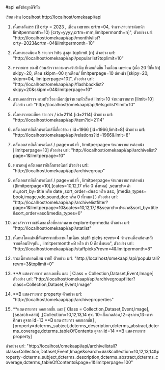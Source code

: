 #api คลังข้อมูลดิจิทัล

เรียก ผ่าน localhost
http://localhost/omekaapi/api

1. เนื้อหาคัดสรร (ปี crty = 2023 , เดือน เมษายน crtm=04, จำนวนรายการต่อหน้า limitpermonth=10) [crty=yyyy,crtm=mm,limitpermonth=n]",
ตัวอย่าง url: "http://localhost/omekaapi/api/monthlylist?crty=2023&crtm=04&limitpermonth=10"

2. เนื้อหายอดนิยม 5 รายการ hits สูงสุด toplimit [n]
ตัวอย่าง url: "http://localhost/omekaapi/api/popularlist?toplimit=10"

3. หารายการ ของปี ย้อนสำรวจความทรงจำสำคัญ ที่เคยเกิดขึ้น ในเดือน เมษายน (เมื่อ 20 ปีที่แล้ว) skipy=20, เดือน skipm=00 ทุกเดือน/ limitperpage=10 ต่อหน้า [skipy=20, skipm=04, limitperpage=10]",
ตัวอย่าง url: "http://localhost/omekaapi/api/flashbacklist?skipy=20&skipm=04&limitperpage=10"

4. ชวนออกสำรวจ ตามหัวเรื่อง เลือกสุ่มจำนวนหัวเรื่อง/ limit=10 จำนวนรายการ [limit=10]
ตัวอย่าง url: "http://localhost/omekaapi/api/letsgolist?limit=10"

5. เนื้อหารายละเอียด รายการ / id=2114  [id=2114]
ตัวอย่าง url: "http://localhost/omekaapi/api/item?id=2114"

6. คลังเอกสารอิเล็กทรอนิกส์ที่เกี่ยวข้อง / id=1966  [id=1966,limit=8]
ตัวอย่าง url: "http://localhost/omekaapi/api/relations?id=1966&limit=8"

7. คลังเอกสารอิเล็กทรอนิกส์ / page=หน้าที่ , limitperpage=จำนวนรายการต่อหน้า  [limitperpage=10]
ตัวอย่าง url: "http://localhost/omekaapi/api/archivelist?page=1&limitperpage=10"

8. หมวดหมู่ คลังเอกสารอิเล็กทรอนิกส์ 
ตัวอย่าง url: "http://localhost/omekaapi/api/archivegroup"

9. คลังเอกสารอิเล็กทรอนิกส์ / page=หน้าที่ , limitperpage=จำนวนรายการต่อหน้า  ([limitperpage=10],[cates=10,12,17 หรือ 0 ทั้งหมด] ,search=คำค้น,sort_by=title หรือ date ,sort_order=desc หรือ asc, [media_types= book,image,vdo,sound,doc หรือ 0  ทั้งหมด] )
ตัวอย่าง url: "http://localhost/omekaapi/api/archivelistfilter?page=1&limitperpage=10&cates=10,12,17,18&search=ประเวศ&sort_by=title&sort_order=asc&media_types=0"

10. ลองสำรวจจากชนิดของสื่อที่หลากหลาย explore-by-media
ตัวอย่าง url: "http://localhost/omekaapi/api/statlist"

11. เนื้อหาโดดเด่นที่คัดสรรจากทีมงาน ในเดือน staff-picks revm=4 จำนวนเดือนย้อนหลัง จากเดือนปัจจุบัน , limitpermonth=8  หรือ ถ้า 0 คือทั้งหมด",
ตัวอย่าง url: "http://localhost/omekaapi/api/staffpicks?revm=4&limitpermonth=8"

12. รวมเนื้อหายอดนิยม  รายปี
ตัวอย่าง url: "http://localhost/omekaapi/api/popularall?revm=3&toplimit=0"

13. **A แสดงรายการ คอลเลกชั่น และ [ Class =  Collection,Dataset,Event,Image]
ตัวอย่าง url: "http://localhost/omekaapi/api/archivegroupfilter?class=Collection,Dataset,Event,Image"

14. **B แสดงรายการ property
ตัวอย่าง url: "http://localhost/omekaapi/api/archiveproperties"

15. **แสดงรายการ คอลเลกชั่น และ [ Class =  Collection,Dataset,Event,Image],[search=สสส] ,[Collection=10,12,13,14  ex. 10=สิ่งแวดล้อม,12=สุขภาพ,13=การศึกษา ดูจาก id=13 **B แสดงรายการ คอลเลกชั่น] , [property=dcterms_subject,dcterms_description,dcterms_abstract,dcterms_coverage,dcterms_tableOfContents  ดูจาก id=14 **B แสดงรายการ property]

ตัวอย่าง url: "http://localhost/omekaapi/api/archivelistall?class=Collection,Dataset,Event,Image&search=สสส&collection=10,12,13,14&property=dcterms_subject,dcterms_description,dcterms_abstract,dcterms_coverage,dcterms_tableOfContents&page=1&limitperpage=100"